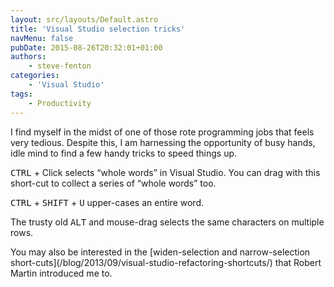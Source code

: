 ```yaml
---
layout: src/layouts/Default.astro
title: 'Visual Studio selection tricks'
navMenu: false
pubDate: 2015-08-26T20:32:01+01:00
authors:
    - steve-fenton
categories:
    - 'Visual Studio'
tags:
    - Productivity
---
```


I find myself in the midst of one of those rote programming jobs that feels very tedious. Despite this, I am harnessing the opportunity of busy hands, idle mind to find a few handy tricks to speed things up.

<kbd>CTRL</kbd> + Click selects “whole words” in Visual Studio. You can drag with this short-cut to collect a series of “whole words” too.

<kbd>CTRL</kbd> + <kbd>SHIFT</kbd> + <kbd>U</kbd> upper-cases an entire word.

The trusty old <kbd>ALT</kbd> and mouse-drag selects the same characters on multiple rows.

You may also be interested in the [widen-selection and narrow-selection short-cuts]\(/blog/2013/09/visual-studio-refactoring-shortcuts/) that Robert Martin introduced me to.
